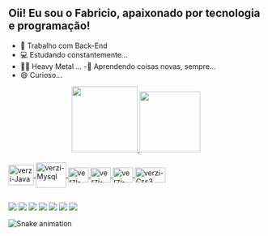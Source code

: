 ## Oii! Eu sou o Fabricio, apaixonado por tecnologia e programação!

- 🔭 Trabalho com Back-End 
- 💻 Estudando constantemente...
- 🎼🤘 Heavy Metal ...
-🔎 Aprendendo coisas novas, sempre...
- 😄 Curioso...


<div align="center">
  <a href="https://github.com/verzivatar">
  <img height="130em" src="https://github-readme-stats.vercel.app/api?username=verzivatar&show_icons=true&theme=merko&include_all_commits=true&count_private=true"/>
  <img height="120em" src="https://github-readme-stats.vercel.app/api/top-langs/?username=verzivatar&layout=compact&langs_count=7&theme=merko"/>
</div>
  
  <div style="display: inline_block"><br>
  <img align="center" alt="verzi-Java" height="40" width="50" src="https://cdn.jsdelivr.net/gh/devicons/devicon/icons/java/java-plain.svg"> 
  <img align="center" alt="verzi-Mysql" height="50" width="60" src="https://cdn.jsdelivr.net/gh/devicons/devicon/icons/mysql/mysql-original-wordmark.svg">
  <img align="center" alt="verzi-Phyton" height="30" width="40"   src="https://cdn.jsdelivr.net/gh/devicons/devicon/icons/python/python-original.svg">
  <img align="center" alt="verzi-Html" height="30" width="40" src="https://cdn.jsdelivr.net/gh/devicons/devicon/icons/html5/html5-plain.svg">
  <img align="center" alt="verzi-Css3" height="30" width="40" src="https://cdn.jsdelivr.net/gh/devicons/devicon/icons/css3/css3-original.svg">
    <img align="center" alt="verzi-Css3" height="30" width="60" src="https://img.shields.io/badge/GitHub-100000?style=for-the-badge&logo=github&logoColor=white">
</div>
  
##
  
  <div>
     <a href="https://www.youtube.com/channel/UCeKQ7K48wwjd3piQXwKYC5g" target="_blank"><img src="https://img.shields.io/badge/YouTube-FF0000?style=for-the-badge&logo=youtube&logoColor=white" target="_blank"></a>
  <a href="https://www.instagram.com/freitas.ssa" target="_blank"><img src="https://img.shields.io/badge/-Instagram-%23E4405F?style=for-the-badge&logo=instagram&logoColor=white" target="_blank"></a>
 	<a href="https://web.whatsapp.com/" target="_blank"><img src="https://img.shields.io/badge/WhatsApp-25D366?style=for-the-badge&logo=whatsapp&logoColor=white" target="_blank"></a>
 <a href="https://discord.gg/vQYWyDAr" target="_blank"><img src="https://img.shields.io/badge/Discord-7289DA?style=for-the-badge&logo=discord&logoColor=white" target="_blank"></a> 
  <a href = "mailto:famaiden@gmail.com"><img src="https://img.shields.io/badge/-Gmail-%23333?style=for-the-badge&logo=gmail&logoColor=white" target="_blank"></a>
  <a href="https://www.linkedin.com/in/fabricio-freitas-277814222/" target="_blank"><img src="https://img.shields.io/badge/-LinkedIn-%230077B5?style=for-the-badge&logo=linkedin&logoColor=white" target="_blank"></a>
  	<a href="https://famaiden@hotmail.com" target="_blank"><img src="https://img.shields.io/badge/Microsoft_Outlook-0078D4?style=for-the-badge&logo=microsoft-outlook&logoColor=white" target="_blank"></a>  
    
 
   ![Snake animation](https://github.com/verzivatar/verzivatar/blob/output/github-contribution-grid-snake.svg)
    
    
  </div>

  
  
  
  
  
  
